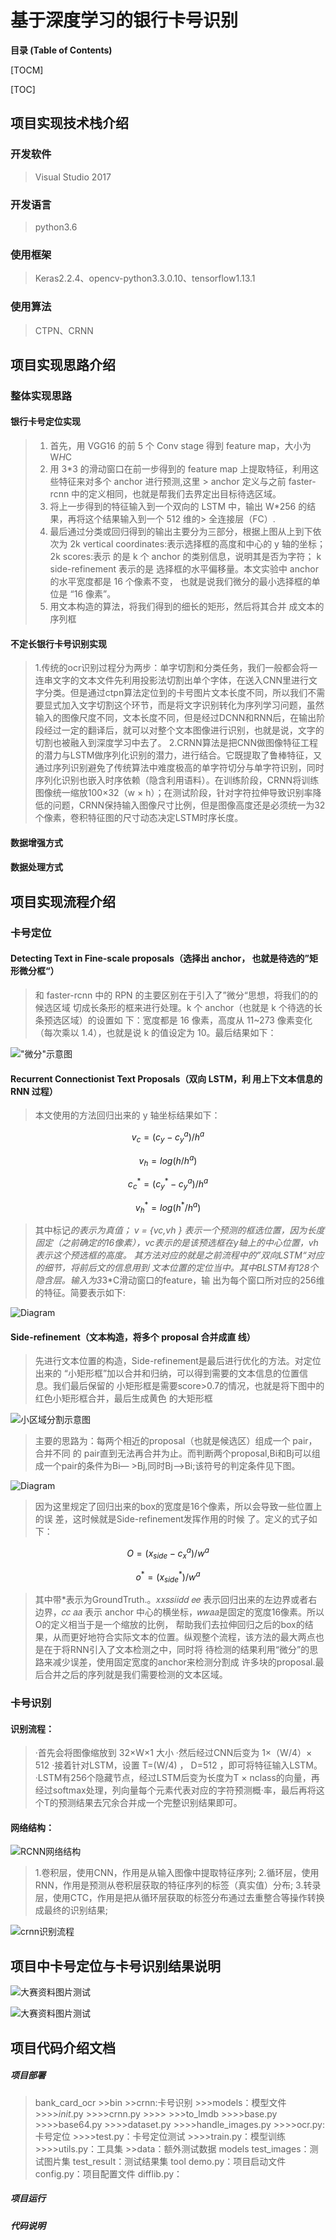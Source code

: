 # 基于深度学习的银行卡号识别

**目录 (Table of Contents)**

[TOCM]

[TOC]

## 项目实现技术栈介绍
### 开发软件
> Visual Studio 2017

### 开发语言
> python3.6

### 使用框架
> Keras2.2.4、opencv-python3.3.0.10、tensorflow1.13.1

### 使用算法
> CTPN、CRNN

## 项目实现思路介绍
### 整体实现思路
#### 银行卡号定位实现
> 1. 首先，用 VGG16 的前 5 个 Conv stage 得到 feature map，大小为  W*H*C
> 2. 用 3*3 的滑动窗口在前一步得到的 feature map 上提取特征，利用这些特征来对多个 anchor 进行预测,这里 > anchor 定义与之前 faster-rcnn 中的定义相同，也就是帮我们去界定出目标待选区域。
> 3. 将上一步得到的特征输入到一个双向的 LSTM 中，输出 W*256 的结果，再将这个结果输入到一个 512 维的> 全连接层（FC）.
>4. 最后通过分类或回归得到的输出主要分为三部分，根据上图从上到下依次为 2k vertical coordinates:表示选择框的高度和中心的 y 轴的坐标；2k scores:表示 的是 k 个 anchor 的类别信息，说明其是否为字符； k side-refinement 表示的是 选择框的水平偏移量。本文实验中 anchor 的水平宽度都是 16 个像素不变， 也就是说我们微分的最小选择框的单位是 “16 像素”。
>5. 用文本构造的算法，将我们得到的细长的矩形，然后将其合并 成文本的序列框

#### 不定长银行卡号识别实现
> 1.传统的ocr识别过程分为两步：单字切割和分类任务，我们一般都会将一连串文字的文本文件先利用投影法切割出单个字体，在送入CNN里进行文字分类。但是通过ctpn算法定位到的卡号图片文本长度不同，所以我们不需要显式加入文字切割这个环节，而是将文字识别转化为序列学习问题，虽然输入的图像尺度不同，文本长度不同，但是经过DCNN和RNN后，在输出阶段经过一定的翻译后，就可以对整个文本图像进行识别，也就是说，文字的切割也被融入到深度学习中去了。
>2.CRNN算法是把CNN做图像特征工程的潜力与LSTM做序列化识别的潜力，进行结合。它既提取了鲁棒特征，又通过序列识别避免了传统算法中难度极高的单字符切分与单字符识别，同时序列化识别也嵌入时序依赖（隐含利用语料）。在训练阶段，CRNN将训练图像统一缩放100×32（w × h）；在测试阶段，针对字符拉伸导致识别率降低的问题，CRNN保持输入图像尺寸比例，但是图像高度还是必须统一为32个像素，卷积特征图的尺寸动态决定LSTM时序长度。
#### 数据增强方式
#### 数据处理方式
## 项目实现流程介绍
### 卡号定位
#### Detecting Text in Fine-scale proposals（选择出 anchor， 也就是待选的”矩形微分框“）
> 和  faster-rcnn 中的 RPN 的主要区别在于引入了”微分“思想，将我们的的候选区域 切成长条形的框来进行处理。k 个 anchor（也就是 k 个待选的长条预选区域）的设置如 下：宽度都是 16 像素，高度从 11~273 像素变化（每次乘以 1.4），也就是说 k 的值设定为 10。最后结果如下： 

![ "微分"示意图](https://github.com/amtls/MyImages/blob/master/%E5%9B%BE%E7%89%871.jpg?raw=true)
#### Recurrent Connectionist Text Proposals（双向 LSTM，利 用上下文本信息的 RNN 过程）
> 本文使用的方法回归出来的 y 轴坐标结果如下： 

$$v_c = (c_y - c^a _y)/h^a$$

$$v_h = log(h/h^a)$$

$$c^*_c = (c^*_y - c^a_y)/h^a$$

$$v^*_h = log(h^*/h^a)$$
>其中标记*的表示为真值； v = {vc,vh } 表示一个预测的框选位置，因为长度固定（之前确定的16像素），vc表示的是该预选框在y轴上的中心位置，vh表示这个预选框的高度。 
> 其方法对应的就是之前流程中的”双向LSTM“对应的细节，将前后文的信息用到 文本位置的定位当中。其中BLSTM有128个隐含层。输入为3*3*C滑动窗口的feature，输 出为每个窗口所对应的256维的特征。简要表示如下:

![Diagram](https://github.com/amtls/MyImages/blob/master/%E8%BE%93%E5%85%A5%E5%92%8C%E8%BE%93%E5%87%BA.png?raw=true)

#### Side-refinement（文本构造，将多个 proposal 合并成直 线）
>先进行文本位置的构造，Side-refinement是最后进行优化的方法。对定位出来的 “小矩形框”加以合并和归纳，可以得到需要的文本信息的位置信息。我们最后保留的 小矩形框是需要score>0.7的情况，也就是将下图中的红色小矩形框合并，最后生成黄色 的大矩形框
>
![小区域分割示意图](https://github.com/amtls/MyImages/blob/master/%E5%9B%BE%E7%89%872.jpg?raw=true)
>主要的思路为：每两个相近的proposal（也就是候选区）组成一个 pair，合并不同
的 pair直到无法再合并为止。而判断两个proposal,Bi和Bj可以组成一个pair的条件为Bi—  >Bj,同时Bj—>Bi;该符号的判定条件见下图。

![Diagram](https://github.com/amtls/MyImages/blob/master/%E5%8F%AF%E5%90%88%E5%B9%B6%E5%8C%BA%E5%9F%9F.png?raw=true)
>因为这里规定了回归出来的box的宽度是16个像素，所以会导致一些位置上的误 差，这时候就是Side-refinement发挥作用的时候 了。定义的式子如下： 

$$O = (x_{side} -c^a_x)/w^a$$

$$o^*=(x^*_{side})/w^a$$
>其中带*表示为GroundTruth.。𝑥𝑥𝑠𝑠𝑖𝑖𝑑𝑑 𝑒𝑒 表示回归出来的左边界或者右边界，𝑐𝑐 𝑎𝑎 表示 anchor 中心的横坐标，𝑤𝑤𝑎𝑎是固定的宽度16像素。所以O的定义相当于是一个缩放的比例， 帮助我们去拉伸回归之后的box的结果，从而更好地符合实际文本的位置。纵观整个流程，该方法的最大两点也是在于将RNN引入了文本检测之中，同时将 待检测的结果利用“微分”的思路来减少误差，使用固定宽度的anchor来检测分割成 许多块的proposal.最后合并之后的序列就是我们需要检测的文本区域。
### 卡号识别
#### 识别流程：
>·首先会将图像缩放到 32×W×1 大小
·然后经过CNN后变为 1×（W/4）× 512
·接着针对LSTM，设置 T=(W/4) ， D=512 ，即可将特征输入LSTM。
·LSTM有256个隐藏节点，经过LSTM后变为长度为T × nclass的向量，再经过softmax处理，列向量每个元素代表对应的字符预测概·率，最后再将这个T的预测结果去冗余合并成一个完整识别结果即可。


#### 网络结构：
![RCNN网络结构](https://github.com/amtls/MyImages/blob/master/%E6%9C%AA%E6%A0%87%E9%A2%98-2.jpg?raw=true)
>1.卷积层，使用CNN，作用是从输入图像中提取特征序列;
2.循环层，使用RNN，作用是预测从卷积层获取的特征序列的标签（真实值）分布;
3.转录层，使用CTC，作用是把从循环层获取的标签分布通过去重整合等操作转换成最终的识别结果;

![crnn识别流程](https://github.com/amtls/MyImages/blob/master/%E6%9C%AA%E6%A0%87%E9%A2%98-1.jpg?raw=true)
## 项目中卡号定位与卡号识别结果说明

![大赛资料图片测试](https://github.com/amtls/MyImages/blob/master/%E6%B5%8B%E8%AF%951.jpg?raw=true)

![大赛资料图片测试](https://github.com/amtls/MyImages/blob/master/%E6%B5%8B%E8%AF%952.png?raw=true)

## 项目代码介绍文档
##### 项目部署
>bank_card_ocr
	>>bin
	>>crnn:卡号识别
	>>>models：模型文件
	>>>>_init_.py
	>>>>crnn.py
	>>>>
	>>>to_lmdb
	>>>>base.py
	>>>>base64.py
	>>>>dataset.py
	>>>>handle_images.py
	>>>>ocr.py:卡号定位
	>>>>test.py：卡号定位测试
	>>>>train.py：模型训练
	>>>>utils.py：工具集
	>>data：额外测试数据
	models
	test_images：测试图片集
	test_result：测试结果集
	tool
	demo.py：项目启动文件
	config.py：项目配置文件
	difflib.py：
##### 项目运行
##### 代码说明

